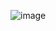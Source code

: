 ![image](https://github.com/naiss/randomQuoteMachine/assets/32767749/40e2baed-9239-46db-b982-64258758b16d)

